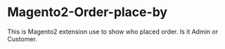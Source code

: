 # Magento2-Order-place-by
This is Magento2 extension use to show who placed order. Is it Admin or Customer.
